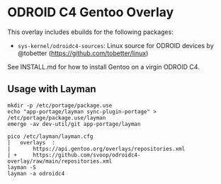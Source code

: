 ODROID C4 Gentoo Overlay
========================

This overlay includes ebuilds for the following packages:

* `sys-kernel/odroidc4-sources`: Linux source for ODROID devices by @tobetter (https://github.com/tobetter/linux)

See INSTALL.md for how to install Gentoo on a virgin ODROID C4.


Usage with Layman
-----------------

```
mkdir -p /etc/portage/package.use
echo "app-portage/layman sync-plugin-portage" > /etc/portage/package.use/layman
emerge -av dev-util/git app-portage/layman

pico /etc/layman/layman.cfg
|   overlays  :
|       https://api.gentoo.org/overlays/repositories.xml
| +     https://github.com/svoop/odroidc4-overlay/raw/main/repositories.xml
layman -S
layman -a odroidc4
```
